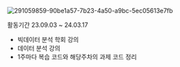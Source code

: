 ![291059859-90be1a57-7b23-4a50-a9bc-5ec05613e7fb](https://github.com/user-attachments/assets/8df9566d-33da-4fba-a99a-02e031eef4c4)


활동기간
23.09.03 ~ 24.03.17

- 빅데이터 분석 학회 강의
- 데이터 분석 강의
- 1주마다 복습 코드와 해당주차의 과제 코드 정리

